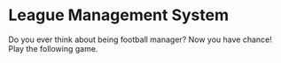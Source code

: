 # League Management System

Do you ever think about being football manager? Now you have chance! Play the following game.